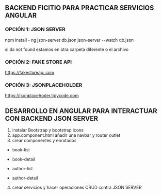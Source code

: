 ## BACKEND FICITIO PARA PRACTICAR SERVICIOS ANGULAR

### OPCIÓN 1: JSON SERVER

npm install - ng json-server db.json
json-server --watch db.json

si da not found estamos en otra carpeta diferente o el archivo 

### OPCIÓN 2: FAKE STORE API

https://fakestoreapi.com

### OPCIÓN 3: JSONPLACEHOLDER

https://jsonplacehoder.tipycode.com


## DESARROLLO EN ANGULAR PARA INTERACTUAR CON BACKEND JSON SERVER
1. instalar Bootstrap y bootstrap icons
2. app.component.html añadir una navbar y router outlet
3. crear componentes y enrutados

* book-list
* book-detail

* author-list
* author-detail

4. crear servicios y hacer operaciones CRUD contra JSON SERVER
